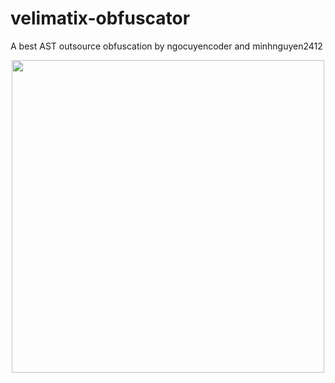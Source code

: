 # velimatix-obfuscator
A best AST outsource obfuscation by ngocuyencoder and minhnguyen2412


<p align="center">
<img src="https://github.com/hngocuyen/velimatix-obfuscator/blob/main/img.png", width="500", height="500">
</p>

